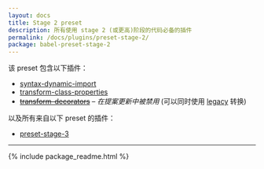 ```yaml
---
layout: docs
title: Stage 2 preset
description: 所有使用 stage 2 (或更高)阶段的代码必备的插件
permalink: /docs/plugins/preset-stage-2/
package: babel-preset-stage-2
---
```


该 preset 包含以下插件：

- [syntax-dynamic-import](/docs/plugins/syntax-dynamic-import/)
- [transform-class-properties](/docs/plugins/transform-class-properties/)
- <del>[transform-decorators](/docs/plugins/transform-decorators/)</del> – *在提案更新中被禁用* (可以同时使用 [legacy](https://github.com/loganfsmyth/babel-plugin-transform-decorators-legacy) 转换)

以及所有来自以下 preset 的插件：

- [preset-stage-3](/docs/plugins/preset-stage-3/)

* * *

{% include package_readme.html %}
